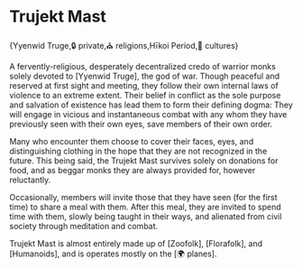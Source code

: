 # Trujekt Mast

{Yyenwid Truge,🔒 private,⛪ religions,Hīkoi Period,👥 cultures}

A fervently-religious, desperately decentralized credo of warrior monks solely devoted to [Yyenwid Truge], the god of war. Though peaceful and reserved at first sight and meeting, they follow their own internal laws of violence to an extreme extent. Their belief in conflict as the sole purpose and salvation of existence has lead them to form their defining dogma: They will engage in vicious and instantaneous combat with any whom they have previously seen with their own eyes, save members of their own order.

Many who encounter them choose to cover their faces, eyes, and distinguishing clothing in the hope that they are not recognized in the future. This being said, the Trujekt Mast survives solely on donations for food, and as beggar monks they are always provided for, however reluctantly.

Occasionally, members will invite those that they have seen (for the first time) to share a meal with them. After this meal, they are invited to spend time with them, slowly being taught in their ways, and alienated from civil society through meditation and combat.

Trujekt Mast is almost entirely made up of [Zoofolk], [Florafolk], and [Humanoids], and is operates mostly on the [🌍 planes].
